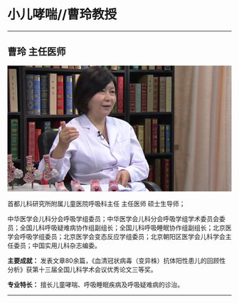 # 小儿哮喘//曹玲教授

---

## 曹玲 主任医师

![1679201696137](image/c02_113/1679201696137.png)

首都儿科研究所附属儿童医院呼吸科主任 主任医师 硕士生导师；

中华医学会儿科分会呼吸学组委员；中华医学会儿科分会呼吸学组学术委员会委员；全国儿科呼吸疑难病协作组副组长；全国儿科呼吸睡眠协作组副组长；北京医学会呼吸学组委员；北京医学会变态反应学组委员；北京朝阳区医学会儿科学会主任委员；中国实用儿科杂志编委。


**主要成就：** 发表文章80余篇，《血清冠状病毒（变异株）抗体阳性患儿的回顾性分析》获第十三届全国儿科学术会议优秀论文三等奖。


**专业特长：** 擅长儿童哮喘、呼吸睡眠疾病及呼吸疑难病的诊治。

---
